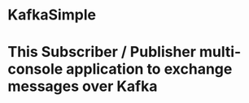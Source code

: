 # KafkaSimple
# This Subscriber / Publisher multi-console application to exchange messages over Kafka